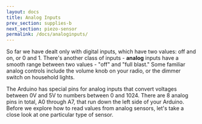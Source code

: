 ```yaml
---
layout: docs
title: Analog Inputs
prev_section: supplies-b
next_section: piezo-sensor
permalink: /docs/analoginputs/
---
```


So far we have dealt only with digital inputs, which have two values: off and on, or 0 and 1. There's another class of inputs - **analog** inputs have a smooth range between two values - "off" and "full blast."  Some familiar analog controls include the volume knob on your radio, or the dimmer switch on  household lights.

The Arduino has special pins for analog inputs that convert voltages between 0V and 5V to numbers between 0 and 1024. There are 8 analog pins in total, A0 through A7, that run down the left side of your Arduino. Before we explore how to read values from analog sensors, let's take a close look at one particular type of sensor.